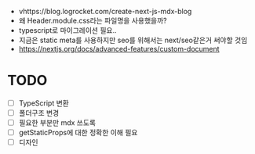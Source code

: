 - vhttps://blog.logrocket.com/create-next-js-mdx-blog
- 왜 Header.module.css라는 파일명을 사용했을까?
- typescript로 마이그레이션 필요..
- 지금은 static meta를 사용하지만 seo를 위해서는 next/seo같은거 써야할 것임
- https://nextjs.org/docs/advanced-features/custom-document

# TODO
- [ ] TypeScript 변환
- [ ] 폴더구조 변경
- [ ] 필요한 부분만 mdx 쓰도록
- [ ] getStaticProps에 대한 정확한 이해 필요
- [ ] 디자인
